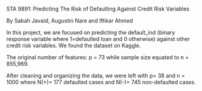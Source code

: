 STA 9891: Predicting The Risk of Defaulting Against Credit Risk Variables

By Sabah Javaid, Augustin Nare and Iftikar Ahmed

In this project, we are focused on predicting the default_ind (binary response variable where 1=defaulted loan and 0 otherwise) against other credit risk variables. We found the dataset on Kaggle.

The original number of features: p = 73 while sample size equated to n = 855,969.

After cleaning and organizing the data, we were left with p= 38 and n = 1000 where N(+)= 177 defaulted cases and N(-)= 745 non-defaulted cases.
